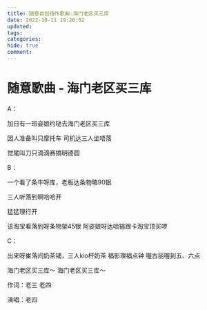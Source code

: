 ```yaml
---
title: 随意自创待作歌曲-海门老区买三库
date: 2022-10-11 19:26:52
updated:
tags:
categories:
hide: true
comment:
---
```


# 随意歌曲 - 海门老区买三库

A：

加日有一班姿娘约哒去海门老区买三库

因人准备叫只摩托车 司机达三人坐唔落

 觉尾叫刀只滴滴赛搞明德圆





B： 

一个看了条牛呀库，老板达条物略90银

三人听落到啊哈哈开

猛猛理行开

该淘宝看落到呀条物架45银 阿姿娘呀达哈输跟卡淘宝顶买啰



C：

出来呀崔落间奶茶铺，三人kio杯奶茶 福影理福点钟 喔古丽喔到五、六点



海门老区买三库～ 海门老区买三库～



作词：老三 老四

演唱：老四

